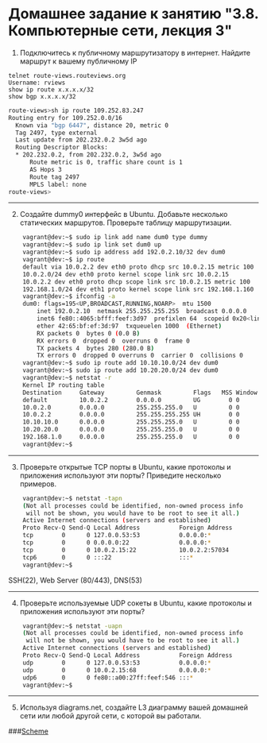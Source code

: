 # Домашнее задание к занятию "3.8. Компьютерные сети, лекция 3"

1. Подключитесь к публичному маршрутизатору в интернет. Найдите маршрут к вашему публичному IP
```
telnet route-views.routeviews.org
Username: rviews
show ip route x.x.x.x/32
show bgp x.x.x.x/32
```
```bash
route-views>sh ip route 109.252.83.247
Routing entry for 109.252.0.0/16
  Known via "bgp 6447", distance 20, metric 0
  Tag 2497, type external
  Last update from 202.232.0.2 3w5d ago
  Routing Descriptor Blocks:
  * 202.232.0.2, from 202.232.0.2, 3w5d ago
      Route metric is 0, traffic share count is 1
      AS Hops 3
      Route tag 2497
      MPLS label: none
route-views>

```

***

2. Создайте dummy0 интерфейс в Ubuntu. Добавьте несколько статических маршрутов. Проверьте таблицу маршрутизации.

```bash
    vagrant@dev:~$ sudo ip link add name dum0 type dummy
    vagrant@dev:~$ sudo ip link set dum0 up
    vagrant@dev:~$ sudo ip address add 192.0.2.10/32 dev dum0
    vagrant@dev:~$ ip route
    default via 10.0.2.2 dev eth0 proto dhcp src 10.0.2.15 metric 100 
    10.0.2.0/24 dev eth0 proto kernel scope link src 10.0.2.15 
    10.0.2.2 dev eth0 proto dhcp scope link src 10.0.2.15 metric 100 
    192.168.1.0/24 dev eth1 proto kernel scope link src 192.168.1.160 
    vagrant@dev:~$ ifconfig -a
    dum0: flags=195<UP,BROADCAST,RUNNING,NOARP>  mtu 1500
        inet 192.0.2.10  netmask 255.255.255.255  broadcast 0.0.0.0
        inet6 fe80::4065:bfff:feef:3d97  prefixlen 64  scopeid 0x20<link>
        ether 42:65:bf:ef:3d:97  txqueuelen 1000  (Ethernet)
        RX packets 0  bytes 0 (0.0 B)
        RX errors 0  dropped 0  overruns 0  frame 0
        TX packets 4  bytes 280 (280.0 B)
        TX errors 0  dropped 0 overruns 0  carrier 0  collisions 0
    vagrant@dev:~$ sudo ip route add 10.10.10.0/24 dev dum0
    vagrant@dev:~$ sudo ip route add 10.20.20.0/24 dev dum0
    vagrant@dev:~$ netstat -r
    Kernel IP routing table
    Destination     Gateway         Genmask         Flags   MSS Window  irtt Iface
    default         10.0.2.2        0.0.0.0         UG        0 0          0 eth0
    10.0.2.0        0.0.0.0         255.255.255.0   U         0 0          0 eth0
    10.0.2.2        0.0.0.0         255.255.255.255 UH        0 0          0 eth0
    10.10.10.0      0.0.0.0         255.255.255.0   U         0 0          0 dum0
    10.20.20.0      0.0.0.0         255.255.255.0   U         0 0          0 dum0
    192.168.1.0     0.0.0.0         255.255.255.0   U         0 0          0 eth1
    vagrant@dev:~$ 
```

***

3. Проверьте открытые TCP порты в Ubuntu, какие протоколы и приложения используют эти порты? Приведите несколько примеров.

```bash
    vagrant@dev:~$ netstat -tapn
    (Not all processes could be identified, non-owned process info
     will not be shown, you would have to be root to see it all.)
    Active Internet connections (servers and established)
    Proto Recv-Q Send-Q Local Address           Foreign Address         State       PID/Program name    
    tcp        0      0 127.0.0.53:53           0.0.0.0:*               LISTEN      -                   
    tcp        0      0 0.0.0.0:22              0.0.0.0:*               LISTEN      -                   
    tcp        0      0 10.0.2.15:22            10.0.2.2:57034          ESTABLISHED -                   
    tcp6       0      0 :::22                   :::*                    LISTEN      -                   
    vagrant@dev:~$ 
```
SSH(22), Web Server (80/443), DNS(53)

***

4. Проверьте используемые UDP сокеты в Ubuntu, какие протоколы и приложения используют эти порты?

```bash
    vagrant@dev:~$ netstat -uapn
    (Not all processes could be identified, non-owned process info
     will not be shown, you would have to be root to see it all.)
    Active Internet connections (servers and established)
    Proto Recv-Q Send-Q Local Address           Foreign Address         State       PID/Program name    
    udp        0      0 127.0.0.53:53           0.0.0.0:*                           -                   
    udp        0      0 10.0.2.15:68            0.0.0.0:*                           -                   
    udp6       0      0 fe80::a00:27ff:feef:546 :::*                                -                   
    vagrant@dev:~$ 
```

***

5. Используя diagrams.net, создайте L3 диаграмму вашей домашней сети или любой другой сети, с которой вы работали.

###[Scheme](https://github.com/PukOFF/DevOps/blob/main/Linux/scheme)
